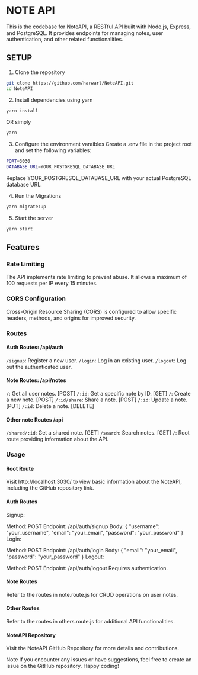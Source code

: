 # NOTE API

This is the codebase for NoteAPI, a RESTful API built with Node.js, Express, and PostgreSQL. It provides endpoints for managing notes, user authentication, and other related functionalities.

## SETUP

1. Clone the repository

```bash
git clone https://github.com/harwarl/NoteAPI.git
cd NoteAPI
```

2. Install dependencies using yarn

```bash
yarn install
```

OR simply

```bash
yarn
```

3. Configure the environment varaibles
   Create a .env file in the project root and set the following variables:

```bash
PORT=3030
DATABASE_URL=YOUR_POSTGRESQL_DATABASE_URL
```

Replace YOUR_POSTGRESQL_DATABASE_URL with your actual PostgreSQL database URL.

4. Run the Migrations

```bash
yarn migrate:up
```

5. Start the server

```bash
yarn start
```

## Features

### Rate Limiting

The API implements rate limiting to prevent abuse. It allows a maximum of 100 requests per IP every 15 minutes.

### CORS Configuration

Cross-Origin Resource Sharing (CORS) is configured to allow specific headers, methods, and origins for improved security.

### Routes

#### Auth Routes: /api/auth

`/signup`: Register a new user.
`/login`: Log in an existing user.
`/logout`: Log out the authenticated user.

#### Note Routes: /api/notes

`/`: Get all user notes. [POST]
`/:id`: Get a specific note by ID. [GET]
`/`: Create a new note. [POST]
`/:id/share`: Share a note. [POST]
`/:id`: Update a note. [PUT]
`/:id`: Delete a note. [DELETE]

#### Other note Routes /api

`/shared/:id`: Get a shared note. [GET]
`/search`: Search notes. [GET]
`/`: Root route providing information about the API.

### Usage

#### Root Route

Visit http://localhost:3030/ to view basic information about the NoteAPI, including the GitHub repository link.

#### Auth Routes

Signup:

Method: POST
Endpoint: /api/auth/signup
Body: { "username": "your_username", "email": "your_email", "password": "your_password" }
Login:

Method: POST
Endpoint: /api/auth/login
Body: { "email": "your_email", "password": "your_password" }
Logout:

Method: POST
Endpoint: /api/auth/logout
Requires authentication.

#### Note Routes

Refer to the routes in note.route.js for CRUD operations on user notes.

#### Other Routes

Refer to the routes in others.route.js for additional API functionalities.

#### NoteAPI Repository

Visit the NoteAPI GitHub Repository for more details and contributions.

Note
If you encounter any issues or have suggestions, feel free to create an issue on the GitHub repository. Happy coding!
